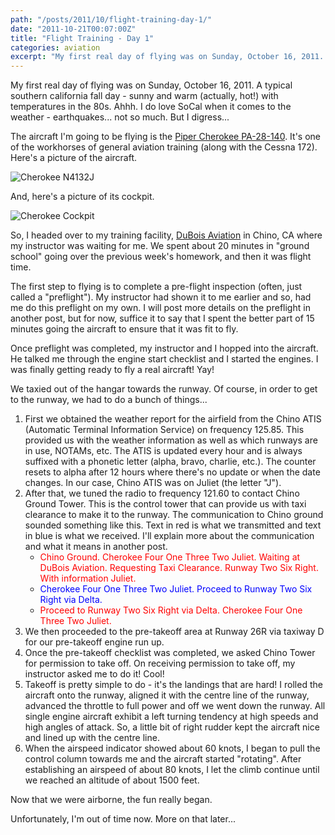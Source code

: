 ```yaml
---
path: "/posts/2011/10/flight-training-day-1/"
date: "2011-10-21T00:07:00Z"
title: "Flight Training - Day 1"
categories: aviation
excerpt: "My first real day of flying was on Sunday, October 16, 2011. A typical southern california fall da..."
---
```


My first real day of flying was on Sunday, October 16, 2011\. A typical southern california fall day - sunny and warm (actually, hot!) with temperatures in the 80s. Ahhh. I do love SoCal when it comes to the weather - earthquakes... not so much. But I digress...

The aircraft I'm going to be flying is the [Piper Cherokee PA-28-140](http://en.wikipedia.org/wiki/Piper_PA-28_Cherokee). It's one of the workhorses of general aviation training (along with the Cessna 172). Here's a picture of the aircraft.

![Cherokee N4132J](http://duboisaviation.com/wp-content/uploads/2016/07/N4132J1.jpg)

And, here's a picture of its cockpit.

![Cherokee Cockpit](http://duboisaviation.com/wp-content/uploads/2016/07/N4132J2-300x225.jpg)

So, I headed over to my training facility, [DuBois Aviation](http://www.duboisaviation.com/) in Chino, CA where my instructor was waiting for me. We spent about 20 minutes in "ground school" going over the previous week's homework, and then it was flight time.

The first step to flying is to complete a pre-flight inspection (often, just called a "preflight"). My instructor had shown it to me earlier and so, had me do this preflight on my own. I will post more details on the preflight in another post, but for now, suffice it to say that I spent the better part of 15 minutes going the aircraft to ensure that it was fit to fly.

Once preflight was completed, my instructor and I hopped into the aircraft. He talked me through the engine start checklist and I started the engines. I was finally getting ready to fly a real aircraft! Yay!

We taxied out of the hangar towards the runway. Of course, in order to get to the runway, we had to do a bunch of things...

1. First we obtained the weather report for the airfield from the Chino ATIS (Automatic Terminal Information Service) on frequency 125.85\. This provided us with the weather information as well as which runways are in use, NOTAMs, etc. The ATIS is updated every hour and is always suffixed with a phonetic letter (alpha, bravo, charlie, etc.). The counter resets to alpha after 12 hours where there's no update or when the date changes. In our case, Chino ATIS was on Juliet (the letter "J").
2. After that, we tuned the radio to frequency 121.60 to contact Chino Ground Tower. This is the control tower that can provide us with taxi clearance to make it to the runway. The communication to Chino ground sounded something like this. Text in red is what we transmitted and text in blue is what we received. I'll explain more about the communication and what it means in another post.
    * <span style="color:red;">Chino Ground. Cherokee Four One Three Two Juliet. Waiting at DuBois Aviation. Requesting Taxi Clearance. Runway Two Six Right. With information Juliet.</span>
    * <span style="color:blue;">Cherokee Four One Three Two Juliet. Proceed to Runway Two Six Right via Delta.</span>
    * <span style="color:red;">Proceed to Runway Two Six Right via Delta. Cherokee Four One Three Two Juliet.</span>
3. We then proceeded to the pre-takeoff area at Runway 26R via taxiway D for our pre-takeoff engine run up.
4. Once the pre-takeoff checklist was completed, we asked Chino Tower for permission to take off. On receiving permission to take off, my instructor asked me to do it! Cool!
5. Takeoff is pretty simple to do - it's the landings that are hard! I rolled the aircraft onto the runway, aligned it with the centre line of the runway, advanced the throttle to full power and off we went down the runway. All single engine aircraft exhibit a left turning tendency at high speeds and high angles of attack. So, a little bit of right rudder kept the aircraft nice and lined up with the centre line.
6. When the airspeed indicator showed about 60 knots, I began to pull the control column towards me and the aircraft started "rotating". After establishing an airspeed of about 80 knots, I let the climb continue until we reached an altitude of about 1500 feet.

Now that we were airborne, the fun really began.

Unfortunately, I'm out of time now. More on that later...